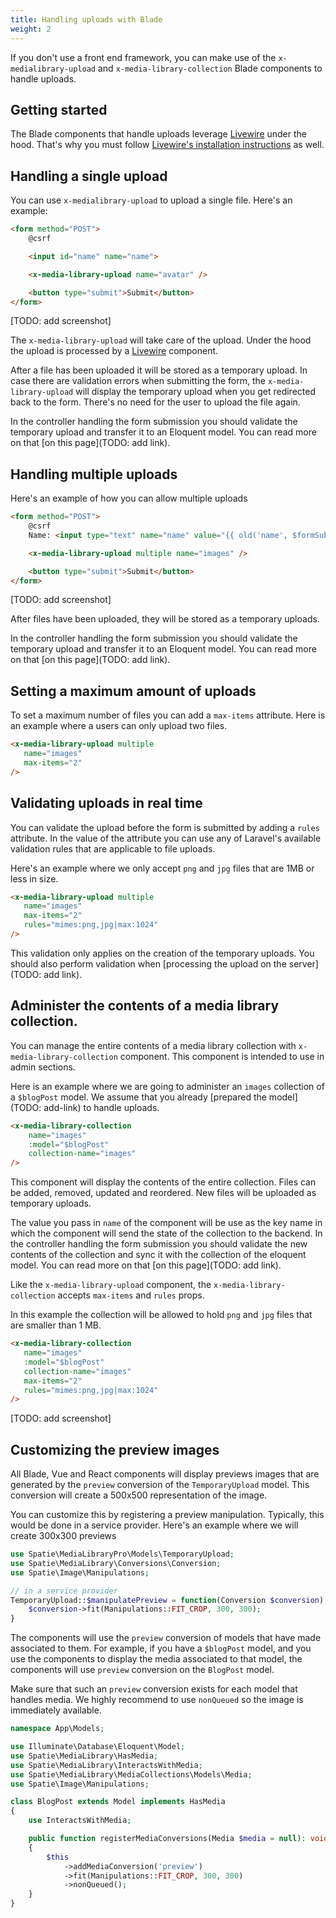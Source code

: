 ```yaml
---
title: Handling uploads with Blade
weight: 2
---
```


If you don't use a front end framework, you can make use of the `x-medialibrary-upload` and `x-media-library-collection` Blade components to handle uploads.

## Getting started

The Blade components that handle uploads leverage [Livewire](https://laravel-livewire.com) under the hood. That's why you must follow [Livewire's installation instructions](https://laravel-livewire.com/docs/installation) as well.


## Handling a single upload 

You can use `x-medialibrary-upload` to upload a single file. Here's an example:

```html
<form method="POST">
    @csrf

    <input id="name" name="name">

    <x-media-library-upload name="avatar" />

    <button type="submit">Submit</button>
</form>
```

[TODO: add screenshot]

The `x-media-library-upload` will take care of the upload. Under the hood the upload is processed by a [Livewire](https://laravel-livewire.com) component.
 
 After a file has been uploaded it will be stored as a temporary upload. In case there are validation errors when submitting the form, the `x-media-library-upload` will display the temporary upload when you get redirected back to the form. There's no need for the user to upload the file again.
 
In the controller handling the form submission you should validate the temporary upload and transfer it to an Eloquent model. You can read more on that [on this page](TODO: add link).

## Handling multiple uploads

Here's an example of how you can allow multiple uploads

```html
<form method="POST">
    @csrf
    Name: <input type="text" name="name" value="{{ old('name', $formSubmission->name) }}">

    <x-media-library-upload multiple name="images" />

    <button type="submit">Submit</button>
</form>
```

[TODO: add screenshot]


After files have been uploaded, they will be stored as a temporary uploads. 

In the controller handling the form submission you should validate the temporary upload and transfer it to an Eloquent model. You can read more on that [on this page](TODO: add link).

## Setting a maximum amount of uploads

To set a maximum number of files you can add a `max-items` attribute. Here is an example where a users can only upload two files.

```html
<x-media-library-upload multiple
   name="images" 
   max-items="2"
/>
```

## Validating uploads in real time

You can validate the upload before the form is submitted by adding a `rules` attribute. In the value of the attribute you can use any of Laravel's available validation rules that are applicable to file uploads.

Here's an example where we only accept `png` and `jpg` files that are 1MB or less in size.

```html
<x-media-library-upload multiple
   name="images" 
   max-items="2"
   rules="mimes:png,jpg|max:1024"
/>
```

This validation only applies on the creation of the temporary uploads. You should also perform validation when [processing the upload on the server](TODO: add link).

## Administer the contents of a media library collection.

You can manage the entire contents of a media library collection with `x-media-library-collection` component. This component is intended to use in admin sections.

Here is an example where we are going to administer an `images` collection of a `$blogPost` model. We assume that you already [prepared the model](TODO: add-link) to handle uploads.

```html
<x-media-library-collection
    name="images"
    :model="$blogPost"
    collection-name="images"
/>
```

This component will display the contents of the entire collection. Files can be added, removed, updated and reordered.
New files will be uploaded as temporary uploads. 

The value you pass in `name` of the component will be use as the key name in which the component will send the state of the collection to the backend. In the controller handling the form submission you should validate the new contents of the collection and sync it with the collection of the eloquent model. You can read more on that [on this page](TODO: add link).

Like the `x-media-library-upload` component, the `x-media-library-collection` accepts `max-items` and `rules` props.

In this example the collection will be allowed to hold `png` and `jpg` files that are smaller than 1 MB.

```html
<x-media-library-collection
   name="images"
   :model="$blogPost"
   collection-name="images"
   max-items="2"
   rules="mimes:png,jpg|max:1024"
/>
```

[TODO: add screenshot]

## Customizing the preview images 

All Blade, Vue and React components will display previews images that are generated by the `preview` conversion of the `TemporaryUpload` model. This conversion will create a 500x500 representation of the image.

You can customize this by registering a preview manipulation. Typically, this would be done in a service provider. Here's an example where we will create 300x300 previews

```php
use Spatie\MediaLibraryPro\Models\TemporaryUpload;
use Spatie\MediaLibrary\Conversions\Conversion;
use Spatie\Image\Manipulations;

// in a service provider
TemporaryUpload::$manipulatePreview = function(Conversion $conversion) {
    $conversion->fit(Manipulations::FIT_CROP, 300, 300);
}
```

The components will use the `preview` conversion of models that have made associated to them. For example, if you have a `$blogPost` model, and you use the components to display the media associated to that model, the components will use `preview` conversion on the `BlogPost` model.

Make sure that such an `preview` conversion exists for each model that handles media. We highly recommend to use `nonQueued` so the image is immediately available.

```php
namespace App\Models;

use Illuminate\Database\Eloquent\Model;
use Spatie\MediaLibrary\HasMedia;
use Spatie\MediaLibrary\InteractsWithMedia;
use Spatie\MediaLibrary\MediaCollections\Models\Media;
use Spatie\Image\Manipulations;

class BlogPost extends Model implements HasMedia
{
    use InteractsWithMedia;

    public function registerMediaConversions(Media $media = null): void
    {
        $this
            ->addMediaConversion('preview')
            ->fit(Manipulations::FIT_CROP, 300, 300)
            ->nonQueued();
    }
}
```






